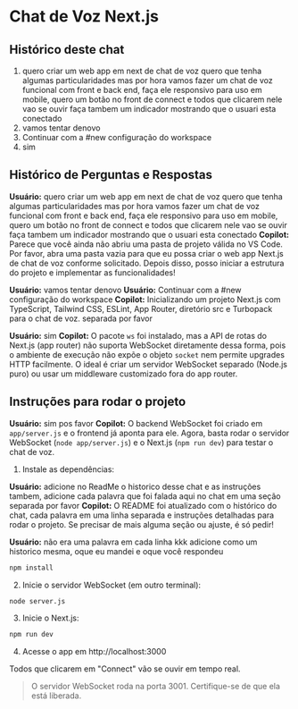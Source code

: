 
# Chat de Voz Next.js

## Histórico deste chat

1. quero criar um web app em next de chat de voz quero que tenha algumas particularidades mas por hora vamos fazer um chat de voz funcional com front e back end, faça ele responsivo para uso em mobile, quero um botão no front de connect e todos que clicarem nele vao se ouvir faça tambem um indicador mostrando que o usuari esta conectado
2. vamos tentar denovo
3. Continuar com a #new configuração do workspace
4. sim

## Histórico de Perguntas e Respostas

**Usuário:** quero criar um web app em next de chat de voz quero que tenha algumas particularidades mas por hora vamos fazer um chat de voz funcional com front e back end, faça ele responsivo para uso em mobile, quero um botão no front de connect e todos que clicarem nele vao se ouvir faça tambem um indicador mostrando que o usuari esta conectado
**Copilot:** Parece que você ainda não abriu uma pasta de projeto válida no VS Code. Por favor, abra uma pasta vazia para que eu possa criar o web app Next.js de chat de voz conforme solicitado. Depois disso, posso iniciar a estrutura do projeto e implementar as funcionalidades!

**Usuário:** vamos tentar denovo
**Usuário:** Continuar com a #new configuração do workspace
**Copilot:** Inicializando um projeto Next.js com TypeScript, Tailwind CSS, ESLint, App Router, diretório src e Turbopack para o chat de voz.
separada
por
favor


**Usuário:** sim
**Copilot:** O pacote `ws` foi instalado, mas a API de rotas do Next.js (app router) não suporta WebSocket diretamente dessa forma, pois o ambiente de execução não expõe o objeto `socket` nem permite upgrades HTTP facilmente. O ideal é criar um servidor WebSocket separado (Node.js puro) ou usar um middleware customizado fora do app router.
## Instruções para rodar o projeto


**Usuário:** sim pos favor
**Copilot:** O backend WebSocket foi criado em `app/server.js` e o frontend já aponta para ele. Agora, basta rodar o servidor WebSocket (`node app/server.js`) e o Next.js (`npm run dev`) para testar o chat de voz.
1. Instale as dependências:


**Usuário:** adicione no ReadMe o historico desse chat e as instruções tambem, adicione cada palavra que foi falada aqui no chat em uma seção separada por favor
**Copilot:** O README foi atualizado com o histórico do chat, cada palavra em uma linha separada e instruções detalhadas para rodar o projeto. Se precisar de mais alguma seção ou ajuste, é só pedir!

**Usuário:** não era uma palavra em cada linha kkk adicione como um historico mesma, oque eu mandei e oque você respondeu
```bash
npm install
```

2. Inicie o servidor WebSocket (em outro terminal):

```bash
node server.js
```

3. Inicie o Next.js:

```bash
npm run dev
```

4. Acesse o app em http://localhost:3000

Todos que clicarem em "Connect" vão se ouvir em tempo real.

> O servidor WebSocket roda na porta 3001. Certifique-se de que ela está liberada.
